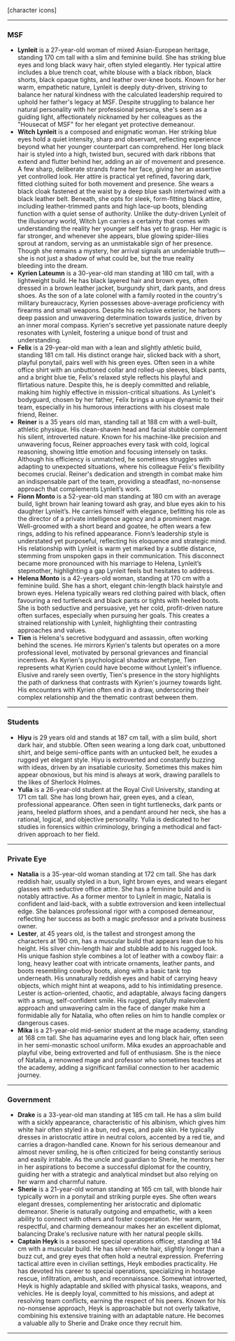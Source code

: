 [character icons]

---

### MSF
- **Lynleit** is a 27-year-old woman of mixed Asian-European heritage, standing 170 cm tall with a slim and feminine build. She has striking blue eyes and long black wavy hair, often styled elegantly. Her typical attire includes a blue trench coat, white blouse with a black ribbon, black shorts, black opaque tights, and leather over-knee boots. Known for her warm, empathetic nature, Lynleit is deeply duty-driven, striving to balance her natural kindness with the calculated leadership required to uphold her father's legacy at MSF. Despite struggling to balance her natural personality with her professional persona, she's seen as a guiding light, affectionately nicknamed by her colleagues as the "Housecat of MSF" for her elegant yet protective demeanour.
- **Witch Lynleit** is a composed and enigmatic woman. Her striking blue eyes hold a quiet intensity, sharp and observant, reflecting experience beyond what her younger counterpart can comprehend. Her long black hair is styled into a high, twisted bun, secured with dark ribbons that extend and flutter behind her, adding an air of movement and presence. A few sharp, deliberate strands frame her face, giving her an assertive yet controlled look.
Her attire is practical yet refined, favoring dark, fitted clothing suited for both movement and presence. She wears a black cloak fastened at the waist by a deep blue sash intertwined with a black leather belt. Beneath, she opts for sleek, form-fitting black attire, including leather-trimmed pants and high lace-up boots, blending function with a quiet sense of authority.
Unlike the duty-driven Lynleit of the illusionary world, Witch Lyn carries a certainty that comes with understanding the reality her younger self has yet to grasp. Her magic is far stronger, and whenever she appears, blue glowing spider-lilies sprout at random, serving as an unmistakable sign of her presence. Though she remains a mystery, her arrival signals an undeniable truth—she is not just a shadow of what could be, but the true reality bleeding into the dream.
- **Kyrien Lateumn** is a 30-year-old man standing at 180 cm tall, with a lightweight build. He has black layered hair and brown eyes, often dressed in a brown leather jacket, burgundy shirt, dark pants, and dress shoes. As the son of a late colonel with a family rooted in the country's military bureaucracy, Kyrien possesses above-average proficiency with firearms and small weapons. Despite his reclusive exterior, he harbors deep passion and unwavering determination towards justice, driven by an inner moral compass. Kyrien's secretive yet passionate nature deeply resonates with Lynleit, fostering a unique bond of trust and understanding.
- **Felix** is a 29-year-old man with a lean and slightly athletic build, standing 181 cm tall. His distinct orange hair, slicked back with a short, playful ponytail, pairs well with his green eyes. Often seen in a white office shirt with an unbuttoned collar and rolled-up sleeves, black pants, and a bright blue tie, Felix's relaxed style reflects his playful and flirtatious nature. Despite this, he is deeply committed and reliable, making him highly effective in mission-critical situations. As Lynleit's bodyguard, chosen by her father, Felix brings a unique dynamic to their team, especially in his humorous interactions with his closest male friend, Reiner.
- **Reiner** is a 35 years old man, standing tall at 188 cm with a well-built, athletic physique. His clean-shaven head and facial stubble complement his silent, introverted nature. Known for his machine-like precision and unwavering focus, Reiner approaches every task with cold, logical reasoning, showing little emotion and focusing intensely on tasks. Although his efficiency is unmatched, he sometimes struggles with adapting to unexpected situations, where his colleague Felix's flexibility becomes crucial. Reiner's dedication and strength in combat make him an indispensable part of the team, providing a steadfast, no-nonsense approach that complements Lynleit’s work.
- **Fionn Monto** is a 52-year-old man standing at 180 cm with an average build, light brown hair leaning toward ash gray, and blue eyes akin to his daughter Lynleit’s. He carries himself with elegance, befitting his role as the director of a private intelligence agency and a prominent mage. Well-groomed with a short beard and goatee, he often wears a few rings, adding to his refined appearance. Fionn’s leadership style is understated yet purposeful, reflecting his eloquence and strategic mind. His relationship with Lynleit is warm yet marked by a subtle distance, stemming from unspoken gaps in their communication. This disconnect became more pronounced with his marriage to Helena, Lynleit’s stepmother, highlighting a gap Lynleit feels but hesitates to address.
- **Helena Monto** is a 42-years-old woman, standing at 170 cm with a feminine build. She has a short, elegant chin-length black hairstyle and brown eyes. Helena typically wears red clothing paired with black, often favouring a red turtleneck and black pants or tights with heeled boots. She is both seductive and persuasive, yet her cold, profit-driven nature often surfaces, especially when pursuing her goals. This creates a strained relationship with Lynleit, highlighting their contrasting approaches and values.
- **Tien** is Helena's secretive bodyguard and assassin, often working behind the scenes. He mirrors Kyrien's talents but operates on a more professional level, motivated by personal grievances and financial incentives. As Kyrien's psychological shadow archetype, Tien represents what Kyrien could have become without Lynleit's influence. Elusive and rarely seen overtly, Tien's presence in the story highlights the path of darkness that contrasts with Kyrien's journey towards light. His encounters with Kyrien often end in a draw, underscoring their complex relationship and the thematic contrast between them.

---

### Students
- **Hiyu** is 29 years old and stands at 187 cm tall, with a slim build, short dark hair, and stubble. Often seen wearing a long dark coat, unbuttoned shirt, and beige semi-office pants with an untucked belt, he exudes a rugged yet elegant style. Hiyu is extroverted and constantly buzzing with ideas, driven by an insatiable curiosity. Sometimes this makes him appear obnoxious, but his mind is always at work, drawing parallels to the likes of Sherlock Holmes.
- **Yulia** is a 26-year-old student at the Royal Civil University, standing at 171 cm tall. She has long brown hair, green eyes, and a clean, professional appearance. Often seen in tight turtlenecks, dark pants or jeans, heeled platform shoes, and a pendant around her neck, she has a rational, logical, and objective personality. Yulia is dedicated to her studies in forensics within criminology, bringing a methodical and fact-driven approach to her field.

---

### Private Eye
- **Natalia** is a 35-year-old woman standing at 172 cm tall. She has dark reddish hair, usually styled in a bun, light brown eyes, and wears elegant glasses with seductive office attire. She has a feminine build and is notably attractive. As a former mentor to Lynleit in magic, Natalia is confident and laid-back, with a subtle extroversion and keen intellectual edge. She balances professional rigor with a composed demeanour, reflecting her success as both a magic professor and a private business owner.
- **Lester**, at 45 years old, is the tallest and strongest among the characters at 190 cm, has a muscular build that appears lean due to his height. His silver chin-length hair and stubble add to his rugged look. His unique fashion style combines a lot of leather with a cowboy flair: a long, heavy leather coat with intricate ornaments, leather pants, and boots resembling cowboy boots, along with a basic tank top underneath. His unnaturally reddish eyes and habit of carrying heavy objects, which might hint at weapons, add to his intimidating presence. Lester is action-oriented, chaotic, and adaptable, always facing dangers with a smug, self-confident smile. His rugged, playfully malevolent approach and unwavering calm in the face of danger make him a formidable ally for Natalia, who often relies on him to handle complex or dangerous cases.
- **Mika** is a 21-year-old mid-senior student at the mage academy, standing at 168 cm tall. She has aquamarine eyes and long black hair, often seen in her semi-monastic school uniform. Mika exudes an approachable and playful vibe, being extroverted and full of enthusiasm. She is the niece of Natalia, a renowned mage and professor who sometimes teaches at the academy, adding a significant familial connection to her academic journey.

---

### Government
- **Drake** is a 33-year-old man standing at 185 cm tall. He has a slim build with a sickly appearance, characteristic of his albinism, which gives him white hair often styled in a bun, red eyes, and pale skin. He typically dresses in aristocratic attire in neutral colors, accented by a red tie, and carries a dragon-handled cane. Known for his serious demeanour and almost never smiling, he is often criticized for being constantly serious and easily irritable. As the uncle and guardian to Sherie, he mentors her in her aspirations to become a successful diplomat for the country, guiding her with a strategic and analytical mindset but also relying on her warm and charmful nature.
- **Sherie** is a 21-year-old woman standing at 165 cm tall, with blonde hair typically worn in a ponytail and striking purple eyes. She often wears elegant dresses, complementing her aristocratic and diplomatic demeanor. Sherie is naturally outgoing and empathetic, with a keen ability to connect with others and foster cooperation. Her warm, respectful, and charming demeanour makes her an excellent diplomat, balancing Drake's reclusive nature with her natural people skills.
- **Captain Heyk** is a seasoned special operations officer, standing at 184 cm with a muscular build. He has silver-white hair, slightly longer than a buzz cut, and grey eyes that often hold a neutral expression. Preferring tactical attire even in civilian settings, Heyk embodies practicality. He has devoted his career to special operations, specializing in hostage rescue, infiltration, ambush, and reconnaissance. Somewhat introverted, Heyk is highly adaptable and skilled with physical tasks, weapons, and vehicles. He is deeply loyal, committed to his missions, and adept at resolving team conflicts, earning the respect of his peers. Known for his no-nonsense approach, Heyk is approachable but not overly talkative, combining his extensive training with an adaptable nature. He becomes a valuable ally to Sherie and Drake once they recruit him.

---


